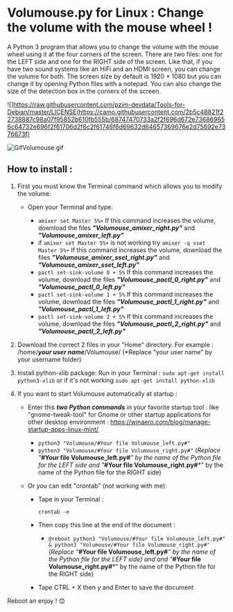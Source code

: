 # Volumouse.py for Linux : Change the volume with the mouse wheel !

A Python 3 program that allows you to change the volume with the mouse wheel using it at the four corners of the screen.
There are two files: one for the LEFT side and one for the RIGHT side of the screen. Like that, if you have two sound systems like an HiFi and an HDMI screen, you can change the volume for both.
The screen size by default is 1920 * 1080 but you can change it by opening Python files with a notepad. You can also change the size of the detection box in the corners of the screen.

![]https://raw.githubusercontent.com/pzim-devdata/Tools-for-Debian/master/LICENSE(https://camo.githubusercontent.com/2b5c48821f22738887c98a07f95852b610fb555b/68747470733a2f2f696d672e736869656c64732e696f2f61706d2f6c2f61746f6d69632d64657369676e2d75692e7376673f)

![GifVolumouse.gif](https://github.com/pzim-devdata/Tools-for-Debian/blob/master/Volumouse/GifVolumouse.gif)


## How to install :

1. First you must know the Terminal command which allows you to modify the volume:
    - Open your Terminal and type:
     
        - `amixer set Master 5%+` If this command increases the volume, download the files ***"Volumouse_amixer_right.py"*** and ***"Volumouse_amixer_left.py"***
        - if `amixer set Master 5%+` is not working try `amixer -q sset Master 5%+` If this command increases the volume, download the files ***"Volumouse_amixer_sset_right.py"*** and ***"Volumouse_amixer_sset_left.py"***
        - `pactl set-sink-volume 0 + 5%` If this command increases the volume, download the files ***"Volumouse_pactl_0_right.py"*** and ***"Volumouse_pactl_0_left.py"***
        - `pactl set-sink-volume 1 + 5%` If this command increases the volume, download the files ***"Volumouse_pactl_1_right.py"*** and ***"Volumouse_pactl_1_left.py"***
        - `pactl set-sink-volume 2 + 5%` If this command increases the volume, download the files ***"Volumouse_pactl_2_right.py"*** and ***"Volumouse_pactl_2_left.py"***

2. Download the correct 2 files in your "Home" directory. For example : /home/***your user name***/Volumouse/ (*Replace "your user name" by your username folder)

3. Install python-xlib package:
 Run in your Terminal :
 `sudo apt-get install python3-xlib` or if it's not working `sudo apt-get install python-xlib`

3. If you want to start Volumouse automatically at startup :

   - Enter this ***two Python commands*** in your favorite startup tool : like "gnome-tweak-tool" for Gnome or other startup applications for other desktop environment : https://winaero.com/blog/manage-startup-apps-linux-mint/ 
       - `python3 "Volumouse/#Your file Volumouse_left.py#"`
       - `python3 "Volumouse/#Your file Volumouse_right.py#"` 
       (*Replace "***#Your file Volumouse_left.py#***" by the name of the Python file for the LEFT side and "***#Your file Volumouse_right.py#***" by the name of the Python file for the RIGHT side)

   - Or you can edit "crontab" (not working with me):

        - Tape in your Terminal :
        
            `crontab -e`

        - Then copy this line at the end of the document :

            - `@reboot python3 "Volumouse/#Your file Volumouse_left.py#" & python3 "Volumouse/#Your file Volumouse_right.py#"` (*Replace "***#Your file Volumouse_left.py#***" by the name of the Python file for the LEFT side) and and "***#Your file Volumouse_right.py#***" by the name of the Python file for the RIGHT side)
            
           

        - Tape CTRL + X then y and Enter to save the document


Reboot an enjoy ! :blush:
